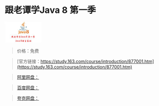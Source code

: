 # 跟老谭学Java 8 第一季

![img](../../../assets/study163/free/3320278825379366132.jpg)

> 价格：免费

> [官方链接：https://study.163.com/course/introduction/877001.htm](https://study.163.com/course/introduction/877001.htm)

> [阿里网盘：]()

> [百度网盘：]()

> [夸克网盘：]()
